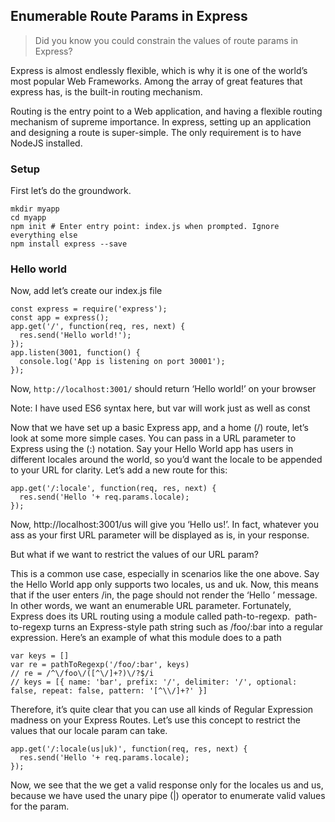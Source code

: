 ## Enumerable Route Params in Express

> Did you know you could constrain the values of route params in Express?

Express is almost endlessly flexible, which is why it is one of the world’s most popular Web Frameworks. Among the array of great features that express has, is the built-in routing mechanism.

Routing is the entry point to a Web application, and having a flexible routing mechanism of supreme importance. In express, setting up an application and designing a route is super-simple. The only requirement is to have NodeJS installed.

### Setup

First let’s do the groundwork.

```
mkdir myapp
cd myapp
npm init # Enter entry point: index.js when prompted. Ignore everything else
npm install express --save
```

### Hello world
Now, add let’s create our index.js file
```
const express = require('express');
const app = express();
app.get('/', function(req, res, next) {
  res.send('Hello world!');
});
app.listen(3001, function() {
  console.log('App is listening on port 30001');
});
```

Now, `http://localhost:3001/` should return ‘Hello world!’ on your browser

Note: I have used ES6 syntax here, but var will work just as well as const

Now that we have set up a basic Express app, and a home (/) route, let’s look at some more simple cases. You can pass in a URL parameter to Express using the (:) notation. Say your Hello World app has users in different locales around the world, so you’d want the locale to be appended to your URL for clarity. Let’s add a new route for this:
```
app.get('/:locale', function(req, res, next) {
  res.send('Hello '+ req.params.locale);
});
```
Now, http://localhost:3001/us will give you ‘Hello us!’. In fact, whatever you ass as your first URL parameter will be displayed as is, in your response.

But what if we want to restrict the values of our URL param?

This is a common use case, especially in scenarios like the one above. Say the Hello World app only supports two locales, us and uk. Now, this means that if the user enters /in, the page should not render the ‘Hello <locale>’ message. In other words, we want an enumerable URL parameter.
Fortunately, Express does its URL routing using a module called path-to-regexp. 
path-to-regexp turns an Express-style path string such as /foo/:bar into a regular expression.
Here’s an example of what this module does to a path
```
var keys = []
var re = pathToRegexp('/foo/:bar', keys)
// re = /^\/foo\/([^\/]+?)\/?$/i
// keys = [{ name: 'bar', prefix: '/', delimiter: '/', optional: false, repeat: false, pattern: '[^\\/]+?' }]
```
Therefore, it’s quite clear that you can use all kinds of Regular Expression madness on your Express Routes. Let’s use this concept to restrict the values that our locale param can take.
```
app.get('/:locale(us|uk)', function(req, res, next) {
  res.send('Hello '+ req.params.locale);
});
```
Now, we see that the we get a valid response only for the locales us and us, because we have used the unary pipe (|) operator to enumerate valid values for the param.

